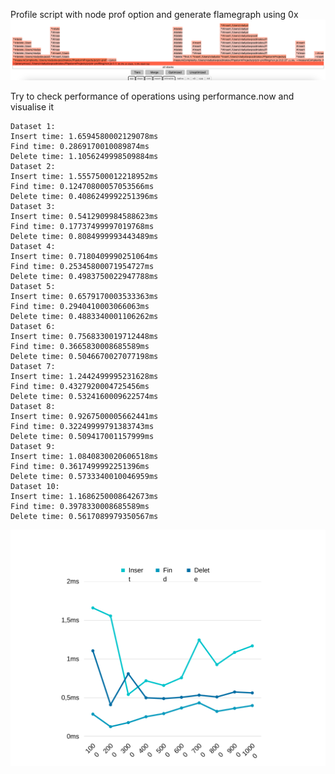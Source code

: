 Profile script with node prof option and generate flamegraph using 0x
![0x Flamegraph](./0x-flamegraph.png)

Try to check performance of operations using performance.now and visualise it
```
Dataset 1:
Insert time: 1.6594580002129078ms
Find time: 0.2869170010089874ms
Delete time: 1.1056249998509884ms
Dataset 2:
Insert time: 1.5557500012218952ms
Find time: 0.12470800057053566ms
Delete time: 0.4086249992251396ms
Dataset 3:
Insert time: 0.5412909984588623ms
Find time: 0.17737499997019768ms
Delete time: 0.8084999993443489ms
Dataset 4:
Insert time: 0.7180409990251064ms
Find time: 0.25345800071954727ms
Delete time: 0.4983750022947788ms
Dataset 5:
Insert time: 0.6579170003533363ms
Find time: 0.2940410003066063ms
Delete time: 0.4883340001106262ms
Dataset 6:
Insert time: 0.7568330019712448ms
Find time: 0.3665830008685589ms
Delete time: 0.5046670027077198ms
Dataset 7:
Insert time: 1.2442499995231628ms
Find time: 0.4327920004725456ms
Delete time: 0.5324160009622574ms
Dataset 8:
Insert time: 0.9267500005662441ms
Find time: 0.32249999791383743ms
Delete time: 0.509417001157999ms
Dataset 9:
Insert time: 1.0840830020606518ms
Find time: 0.3617499992251396ms
Delete time: 0.5733340010046959ms
Dataset 10:
Insert time: 1.1686250008642673ms
Find time: 0.3978330008685589ms
Delete time: 0.5617089979350567ms
```

![Result](./res.png)
